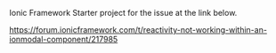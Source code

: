 Ionic Framework Starter project for the issue at the link below.

https://forum.ionicframework.com/t/reactivity-not-working-within-an-ionmodal-component/217985
